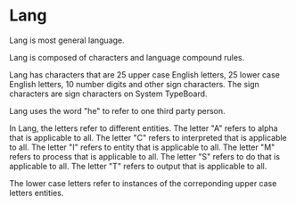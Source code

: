 # Lang

Lang is most general language.

Lang is composed of characters and language compound rules.

Lang has characters that are 25 upper case English letters, 25 lower case English letters, 10 number digits and other sign characters.
The sign characters are sign characters on System TypeBoard.

Lang uses the word "he" to refer to one third party person.

In Lang, the letters refer to different entities.
The letter "A" refers to alpha that is applicable to all.
The letter "C" refers to interpreted that is applicable to all.
The letter "I" refers to entity that is applicable to all.
The letter "M" refers to process that is applicable to all.
The letter "S" refers to do that is applicable to all.
The letter "T" refers to output that is applicable to all.

The lower case letters refer to instances of the correponding upper case letters entities.